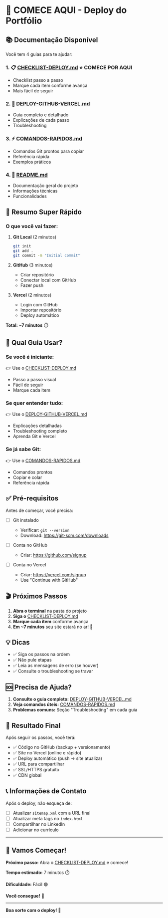 # 🎯 COMECE AQUI - Deploy do Portfólio

## 📚 Documentação Disponível

Você tem 4 guias para te ajudar:

### 1. 📋 [CHECKLIST-DEPLOY.md](CHECKLIST-DEPLOY.md) ⭐ COMECE POR AQUI
- Checklist passo a passo
- Marque cada item conforme avança
- Mais fácil de seguir

### 2. 📖 [DEPLOY-GITHUB-VERCEL.md](DEPLOY-GITHUB-VERCEL.md)
- Guia completo e detalhado
- Explicações de cada passo
- Troubleshooting

### 3. ⚡ [COMANDOS-RAPIDOS.md](COMANDOS-RAPIDOS.md)
- Comandos Git prontos para copiar
- Referência rápida
- Exemplos práticos

### 4. 📘 [README.md](README.md)
- Documentação geral do projeto
- Informações técnicas
- Funcionalidades

## 🚀 Resumo Super Rápido

### O que você vai fazer:

1. **Git Local** (2 minutos)
   ```bash
   git init
   git add .
   git commit -m "Initial commit"
   ```

2. **GitHub** (3 minutos)
   - Criar repositório
   - Conectar local com GitHub
   - Fazer push

3. **Vercel** (2 minutos)
   - Login com GitHub
   - Importar repositório
   - Deploy automático

**Total: ~7 minutos** ⏱️

## 🎯 Qual Guia Usar?

### Se você é iniciante:
👉 Use o [CHECKLIST-DEPLOY.md](CHECKLIST-DEPLOY.md)
- Passo a passo visual
- Fácil de seguir
- Marque cada item

### Se quer entender tudo:
👉 Use o [DEPLOY-GITHUB-VERCEL.md](DEPLOY-GITHUB-VERCEL.md)
- Explicações detalhadas
- Troubleshooting completo
- Aprenda Git e Vercel

### Se já sabe Git:
👉 Use o [COMANDOS-RAPIDOS.md](COMANDOS-RAPIDOS.md)
- Comandos prontos
- Copiar e colar
- Referência rápida

## ✅ Pré-requisitos

Antes de começar, você precisa:

- [ ] Git instalado
  - Verificar: `git --version`
  - Download: https://git-scm.com/downloads

- [ ] Conta no GitHub
  - Criar: https://github.com/signup

- [ ] Conta no Vercel
  - Criar: https://vercel.com/signup
  - Use "Continue with GitHub"

## 🎬 Próximos Passos

1. **Abra o terminal** na pasta do projeto
2. **Siga o** [CHECKLIST-DEPLOY.md](CHECKLIST-DEPLOY.md)
3. **Marque cada item** conforme avança
4. **Em ~7 minutos** seu site estará no ar! 🎉

## 💡 Dicas

- ✅ Siga os passos na ordem
- ✅ Não pule etapas
- ✅ Leia as mensagens de erro (se houver)
- ✅ Consulte o troubleshooting se travar

## 🆘 Precisa de Ajuda?

1. **Consulte o guia completo:** [DEPLOY-GITHUB-VERCEL.md](DEPLOY-GITHUB-VERCEL.md)
2. **Veja comandos úteis:** [COMANDOS-RAPIDOS.md](COMANDOS-RAPIDOS.md)
3. **Problemas comuns:** Seção "Troubleshooting" em cada guia

## 🎉 Resultado Final

Após seguir os passos, você terá:

- ✅ Código no GitHub (backup + versionamento)
- ✅ Site no Vercel (online e rápido)
- ✅ Deploy automático (push → site atualiza)
- ✅ URL para compartilhar
- ✅ SSL/HTTPS gratuito
- ✅ CDN global

## 📞 Informações de Contato

Após o deploy, não esqueça de:

- [ ] Atualizar `sitemap.xml` com a URL final
- [ ] Atualizar meta tags no `index.html`
- [ ] Compartilhar no LinkedIn
- [ ] Adicionar no currículo

---

## 🚀 Vamos Começar!

**Próximo passo:** Abra o [CHECKLIST-DEPLOY.md](CHECKLIST-DEPLOY.md) e comece! 

**Tempo estimado:** 7 minutos ⏱️

**Dificuldade:** Fácil 🟢

**Você consegue!** 💪

---

**Boa sorte com o deploy! 🎉**
